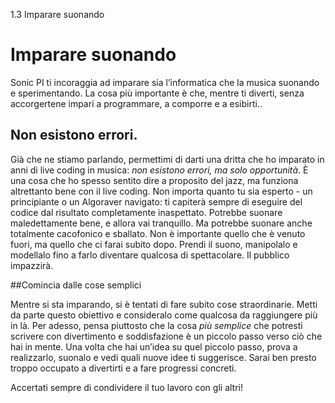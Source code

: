 1.3 Imparare suonando

# Imparare suonando

Sonic PI ti incoraggia ad imparare sia l’informatica che la musica suonando e sperimentando. La cosa più importante è che, mentre ti diverti, senza accorgertene impari a programmare, a comporre e a esibirti..

## Non esistono errori.

Già che ne stiamo parlando, permettimi di darti una dritta che ho imparato in anni di live coding in musica: *non esistono errori, ma solo opportunità*. È una cosa che ho spesso sentito dire a proposito del jazz, ma funziona altrettanto bene con il live coding. Non importa quanto tu sia esperto - un principiante o un Algoraver navigato: ti capiterà sempre di eseguire del codice dal risultato completamente inaspettato. Potrebbe suonare maledettamente bene, e allora vai tranquillo. Ma potrebbe suonare anche totalmente cacofonico e sballato. Non è importante quello che è venuto fuori, ma quello che ci farai subito dopo. Prendi il suono, manipolalo e modellalo fino a farlo diventare qualcosa di spettacolare. Il pubblico impazzirà.

##Comincia dalle cose semplici

Mentre si sta imparando, si è tentati di fare subito cose straordinarie. Metti da parte questo obiettivo e consideralo come qualcosa da raggiungere più in là. Per adesso, pensa piuttosto che la cosa *più semplice* che potresti scrivere con divertimento e soddisfazione è un piccolo passo verso ciò che hai in mente. Una volta che hai un’idea su quel piccolo passo, prova a realizzarlo, suonalo e vedi quali nuove idee ti suggerisce. Sarai ben presto troppo occupato a divertirti e a fare progressi concreti.

Accertati sempre di condividere il tuo lavoro con gli altri!
